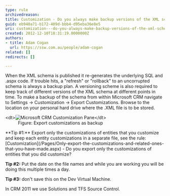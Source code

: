 ```yaml
---
type: rule
archivedreason: 
title: Customization - Do you always make backup versions of the XML schema? (CRM 4 only)
guid: eb940a71-b172-409d-bbb4-d95eba36e8e5
uri: customization---do-you-always-make-backup-versions-of-the-xml-schema-crm-4-only
created: 2012-12-10T18:31:19.0000000Z
authors:
- title: Adam Cogan
  url: https://ssw.com.au/people/adam-cogan
related: []
redirects: []

---
```


When the XML schema is published it re-generates the underlying SQL and .aspx code. If trouble hits, a "refresh" or "rollback" to an uncorrupted schema is always a backup plan. A versioning scheme is also required to keep track of different versions of the XML schema at different points in time. To make a backup of the schema from within Microsoft CRM navigate to Settings -> Customization -> Export Customizations. Browse to the location on your personal hard drive where the .XML file is to be stored.

<!--endintro-->
<dl class="image">&lt;dt&gt;<img alt="Microsoft CRM Customization Pane" src="CRM_CustomizationPane.jpg">&lt;/dt&gt;
<dd>Figure: Export customizations as backup </dd></dl>
**Tip #1:** Export only the customizations of entities that you customize and keep each entity customizations in a separate file, see the rule:[Customization](/Pages/Only-export-the-customizations-and-related-ones-that-you-have-made.aspx) - Do you export only the customizations of entities that you did customize?

**Tip #2:** Put the date on the file names and while you are working you will be doing this multiple times a day.

**Tip #3:** don't save this on the Dev Virtual Machine.

In CRM 2011 we use Solutions and TFS Source Control.
